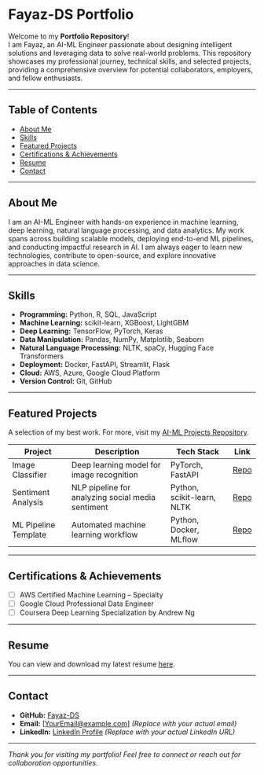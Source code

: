 # Fayaz-DS Portfolio

Welcome to my **Portfolio Repository**!  
I am Fayaz, an AI-ML Engineer passionate about designing intelligent solutions and leveraging data to solve real-world problems. This repository showcases my professional journey, technical skills, and selected projects, providing a comprehensive overview for potential collaborators, employers, and fellow enthusiasts.

---

## Table of Contents

- [About Me](#about-me)
- [Skills](#skills)
- [Featured Projects](#featured-projects)
- [Certifications & Achievements](#certifications--achievements)
- [Resume](#resume)
- [Contact](#contact)

---

## About Me

I am an AI-ML Engineer with hands-on experience in machine learning, deep learning, natural language processing, and data analytics. My work spans across building scalable models, deploying end-to-end ML pipelines, and conducting impactful research in AI. I am always eager to learn new technologies, contribute to open-source, and explore innovative approaches in data science.

---

## Skills

- **Programming:** Python, R, SQL, JavaScript
- **Machine Learning:** scikit-learn, XGBoost, LightGBM
- **Deep Learning:** TensorFlow, PyTorch, Keras
- **Data Manipulation:** Pandas, NumPy, Matplotlib, Seaborn
- **Natural Language Processing:** NLTK, spaCy, Hugging Face Transformers
- **Deployment:** Docker, FastAPI, Streamlit, Flask
- **Cloud:** AWS, Azure, Google Cloud Platform
- **Version Control:** Git, GitHub

---

## Featured Projects

A selection of my best work. For more, visit my [AI-ML Projects Repository](https://github.com/Fayaz-DS/AI-ML-Projects).

| Project              | Description                                         | Tech Stack                  | Link                                 |
|----------------------|-----------------------------------------------------|-----------------------------|--------------------------------------|
| Image Classifier     | Deep learning model for image recognition           | PyTorch, FastAPI            | [Repo](https://github.com/Fayaz-DS/Image-Classifier) |
| Sentiment Analysis   | NLP pipeline for analyzing social media sentiment   | Python, scikit-learn, NLTK  | [Repo](https://github.com/Fayaz-DS/Sentiment-Analysis) |
| ML Pipeline Template | Automated machine learning workflow                 | Python, Docker, MLflow      | [Repo](https://github.com/Fayaz-DS/ML-Pipeline-Template) |

---

## Certifications & Achievements

- [ ] AWS Certified Machine Learning – Specialty
- [ ] Google Cloud Professional Data Engineer
- [ ] Coursera Deep Learning Specialization by Andrew Ng

---

## Resume

You can view and download my latest resume [here](./assets/Fayaz_Resume.pdf).

---

## Contact

- **GitHub:** [Fayaz-DS](https://github.com/Fayaz-DS)
- **Email:** [YourEmail@example.com] *(Replace with your actual email)*
- **LinkedIn:** [LinkedIn Profile](https://www.linkedin.com/in/your-linkedin) *(Replace with your actual LinkedIn URL)*

---

*Thank you for visiting my portfolio! Feel free to connect or reach out for collaboration opportunities.*
